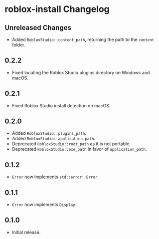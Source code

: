 # roblox-install Changelog

## Unreleased Changes
* Added `RobloxStudio::content_path`, returning the path to the `content` folder.

## 0.2.2
* Fixed locating the Roblox Studio plugins directory on Windows and macOS.

## 0.2.1
* Fixed Roblox Studio install detection on macOS.

## 0.2.0
* Added `RobloxStudio::plugins_path`.
* Added `RobloxStudio::application_path`.
* Deprecated `RobloxStudio::root_path` as it is not portable.
* Deprecated `RobloxStudio::exe_path` in favor of `application_path`.

## 0.1.2
* `Error` now implements `std::error::Error`.

## 0.1.1
* `Error` now implements `Display`.

## 0.1.0
* Initial release.